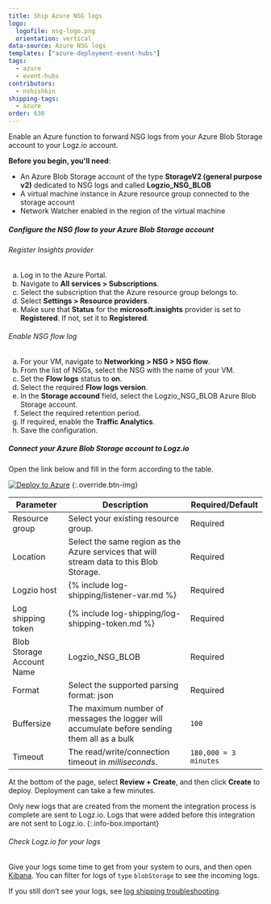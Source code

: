 ```yaml
---
title: Ship Azure NSG logs
logo:
  logofile: nsg-logo.png
  orientation: vertical
data-source: Azure NSG logs
templates: ["azure-deployment-event-hubs"]
tags:
  - azure
  - event-hubs
contributors:
  - nshishkin
shipping-tags:
  - azure
order: 630
---
```


Enable an Azure function to forward NSG logs from your Azure Blob Storage account to your Logz.io account.


**Before you begin, you'll need**: 

* An Azure Blob Storage account of the type **StorageV2 (general purpose v2)** dedicated to NSG logs and called **Logzio_NSG_BLOB**
* A virtual machine instance in Azure resource group connected to the storage account
* Network Watcher enabled in the region of the virtual machine

<div class="tasklist">

##### Configure the NSG flow to your Azure Blob Storage account

###### Register Insights provider

<ol type="a">
  <li>Log in to the Azure Portal.</li>
  <li>Navigate to <b>All services > Subscriptions</b>.</li>
  <li>Select the subscription that the Azure resource group belongs to.</li>
  <li>Select <b>Settings > Resource providers</b>.</li>
  <li>Make sure that <b>Status</b> for the <b>microsoft.insights</b> provider is set to <b>Registered</b>. If not, set it to <b>Registered</b>.</li>
</ol>
  

###### Enable NSG flow log
   
<ol type="a">  
  <li>For your VM, navigate to <b>Networking > NSG > NSG flow</b>.</li>
  <li>From the list of NSGs, select the NSG with the name of your VM.</li>
  <li>Set the <b>Flow logs</b> status to <b>on</b>.</li>
  <li>Select the required <b>Flow logs version</b>.</li>
  <li>In the <b>Storage accound</b> field, select the Logzio_NSG_BLOB Azure Blob Storage account.</li>
  <li>Select the required retention period.</li>
  <li>If required, enable the <b>Traffic Analytics</b>.</li>
  <li>Save the configuration.</li>
</ol>

  
##### Connect your Azure Blob Storage account to Logz.io

Open the link below and fill in the form according to the table.

[![Deploy to Azure](https://azuredeploy.net/deploybutton.png)](https://portal.azure.com/#create/Microsoft.Template/uri/https%3A%2F%2Fraw.githubusercontent.com%2Flogzio%2Flogzio-azure-blob%2Fmaster%2Fdeployments%2FdeploymentTemplate.json)
{:.override.btn-img}

| Parameter | Description | Required/Default |
|---|---|---|
| Resource group | Select your existing resource group. | Required |
| Location | Select the same region as the Azure services that will stream data to this Blob Storage.  |  Required |
| Logzio host | {% include log-shipping/listener-var.md %} |  Required |
| Log shipping token  | {% include log-shipping/log-shipping-token.md %} | Required |
| Blob Storage Account Name | Logzio_NSG_BLOB |  Required |
| Format | Select the supported parsing format: json | Required |
| Buffersize | The maximum number of messages the logger will accumulate before sending them all as a bulk  | `100` |
| Timeout | The read/write/connection timeout in *milliseconds*.  | `180,000 = 3 minutes` | 

At the bottom of the page, select **Review + Create**, and then click **Create** to deploy.  Deployment can take a few minutes. 

<!-- info-box-start:info -->
Only new logs that are created from the moment the integration process is complete are sent to Logz.io. Logs that were added before this integration are not sent to Logz.io.
{:.info-box.important}
<!-- info-box-end -->

###### Check Logz.io for your logs

Give your logs some time to get from your system to ours, and then open [Kibana](https://app.logz.io/#/dashboard/kibana/discover?). You can filter for logs of `type` `blobStorage` to see the incoming logs.
  
If you still don’t see your logs, see [log shipping troubleshooting](https://docs.logz.io/user-guide/log-shipping/log-shipping-troubleshooting.html).

</div>

